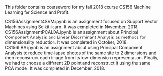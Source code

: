 This folder contains courseword for my fall 2018 course CS156 Machine Learning for Science and Profit.

CS156Assignment4SVM.ipynb is an assignment focused on Support Vector Machines using Scikit-learn. It was completed in November, 2018.  
CS156AssignmentPCALDA.ipynb is an assignment about Principal Component Analysis and Linear Discriminant Analysis as methods for dimensionality reduction. It was completed in October, 2018.  
CS156LBA.ipynb is an assignment about using Principal Component Analysis to reduce time-lapse photos of the same site to 2 dimensions and then reconstruct each image from its low-dimension representation. Finally, we had to choose a different 2D point and reconstruct it using the same PCA model. It was completed in December, 2018.  
